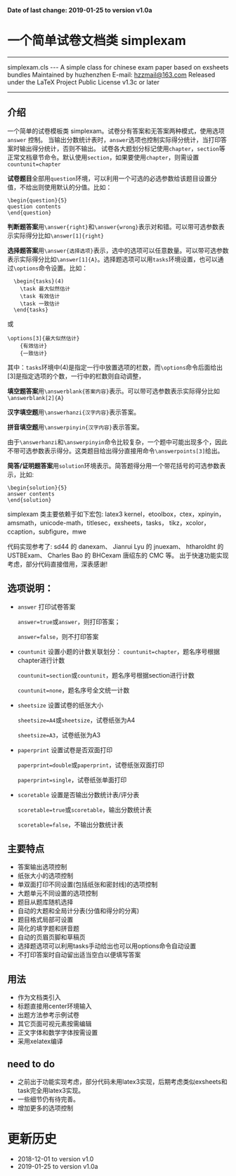 <b>Date of last change: 2019-01-25 to version v1.0a</b>

# 一个简单试卷文档类 simplexam

---------------------------------------------------------------

simplexam.cls --- A simple class for chinese exam paper
based on exsheets bundles
Maintained by huzhenzhen
E-mail: hzzmail@163.com
Released under the LaTeX Project Public License v1.3c or later

---------------------------------------------------------------
   

## 介绍

一个简单的试卷模板类 simplexam。试卷分有答案和无答案两种模式，使用选项 `answer` 控制。
当输出分数统计表时，`answer`选项也控制实际得分统计，当打印答案时输出得分统计，否则不输出。
试卷各大题划分标记使用`chapter`，`section`等正常文档章节命令。默认使用`section`，如果要使用`chapter`，则需设置`countunit=chapter`

**试卷题目**全部用`question`环境，可以利用一个可选的必选参数给该题目设置分值，不给出则使用默认的分值。比如：
```
\begin{question}{5}
question contents
\end{question}
```

**判断题答案**用`\answer{right}`和`\answer{wrong}`表示对和错。可以带可选参数表示实际得分比如`\answer[1]{right}`

**选择题答案**用`\answer{选择选项}`表示，选中的选项可以任意数量。可以带可选参数表示实际得分比如`\answer[1]{A}`。选择题选项可以用`tasks`环境设置，也可以通过`\options`命令设置。比如：
```
  \begin{tasks}(4)
    \task 最大似然估计
	\task 有效估计
	\task 一致估计
  \end{tasks}
```
或
```
\options[3]{最大似然估计}
	{有效估计}
	{一致估计}
```
其中：`tasks`环境中(4)是指定一行中放置选项的栏数，而`\options`命令后面给出[3]是指定选项的个数，一行中的栏数则自动调整，

**填空题答案**用`\answerblank{答案内容}`表示。可以带可选参数表示实际得分比如`\answerblank[2]{A}`

**汉字填空题**用`\answerhanzi{汉字内容}`表示答案。

**拼音填空题**用`\answerpinyin{汉字内容}`表示答案。

由于`\answerhanzi`和`\answerpinyin`命令比较复杂，一个题中可能出现多个，因此不带可选参数表示得分。这类题目给出得分直接用命令`\answerpoints[3]`给出。

**简答/证明题答案**用`solution`环境表示。简答题得分用一个带花括号的可选参数表示，比如:
```
\begin{solution}{5}
answer contents
\end{solution}
```

simplexam 类主要依赖于如下宏包:
latex3 kernel，etoolbox，ctex，xpinyin，amsmath，unicode-math，titlesec，exsheets，tasks，
tikz，xcolor，ccaption，subfigure，mwe

代码实现参考了:
sd44 的 danexam、
Jianrui Lyu 的 jnuexam、
htharoldht 的 USTBExam、
Charles Bao 的 BHCexam
唐绍东的 CMC 等。
出于快速功能实现考虑，部分代码直接借用，深表感谢!

## 选项说明：

* `answer` 打印试卷答案

	`answer=true`或`answer`，则打印答案；
	
	`answer=false`，则不打印答案
	
* `countunit` 设置小题的计数关联划分：
	`countunit=chapter`，题名序号根据chapter进行计数
	
	`countunit=section`或`countunit`，题名序号根据section进行计数
	
	`countunit=none`，题名序号全文统一计数
	
* `sheetsize` 设置试卷的纸张大小

	`sheetsize=A4`或`sheetsize`，试卷纸张为A4
	
	`sheetsize=A3`，试卷纸张为A3
	
* `paperprint` 设置试卷是否双面打印

	`paperprint=double`或`paperprint`，试卷纸张双面打印
	
	`paperprint=single`，试卷纸张单面打印
	
* `scoretable` 设置是否输出分数统计表/评分表

	`scoretable=true`或`scoretable`，输出分数统计表
	
	`scoretable=false`，不输出分数统计表

## 主要特点

* 答案输出选项控制
* 纸张大小的选项控制
* 单双面打印不同设置(包括纸张和密封线)的选项控制
* 大题单元不同设置的选项控制
* 题目从题库随机选择
* 自动的大题和全局计分表(分值和得分的分离)
* 题目格式局部可设置
* 简化的填字题和拼音题
* 自动的页眉页脚和草稿页
* 选择题选项可以利用tasks手动给出也可以用options命令自动设置
* 不打印答案时自动留出适当空白以便填写答案


## 用法

* 作为文档类引入
* 标题直接用center环境输入
* 出题方法参考示例试卷
* 其它页面可视元素按需编辑
* 正文字体和数学字体按需设置
* 采用xelatex编译


## need to do

* 之前出于功能实现考虑，部分代码未用latex3实现，后期考虑类似exsheets和task完全用latex3实现。
* 一些细节仍有待完善。
* 增加更多的选项控制


# 更新历史
* 2018-12-01 to version v1.0
* 2019-01-25 to version v1.0a
